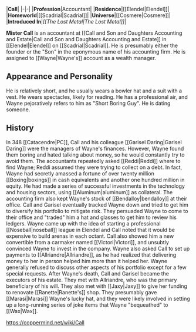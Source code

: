 |**Call**|
|-|-|
|**Profession**|Accountant|
|**Residence**|[[Elendel\|Elendel]]|
|**Homeworld**|[[Scadrial\|Scadrial]]|
|**Universe**|[[Cosmere\|Cosmere]]|
|**Introduced In**|*[[The Lost Metal\|The Lost Metal]]*|

**Mister Call** is an accountant at [[Call and Son and Daughters Accounting and Estate\|Call and Son and Daughters Accounting and Estate]] in [[Elendel\|Elendel]] on [[Scadrial\|Scadrial]]. He is presumably either the founder or the "Son" in the eponymous name of his accounting firm. He is assigned to [[Wayne\|Wayne's]] account as a wealth manager.

## Appearance and Personality
He is relatively short, and he usually wears a bowler hat and a suit with a vest. He wears spectacles, likely for reading. He has a professional air, and Wayne pejoratively refers to him as "Short Boring Guy". He is dating someone.

## History
In 348 [[Catacendre\|PC]], Call and his colleague [[Garisel Daring\|Garisel Daring]] were the managers of Wayne's finances. However, Wayne found them boring and hated talking about money, so he would constantly try to avoid them. The accountants repeatedly asked [[Reddi\|Reddi]] where to find Wayne; Reddi assumed they were trying to collect on a debt. In fact, Wayne had secretly amassed a fortune of over twenty million [[Boxing\|boxings]] in cash equivalents and another one hundred million in equity. He had made a series of successful investments in the technology and housing sectors, using [[Aluminum\|aluminum]] as collateral. The accounting firm also kept Wayne's stock of [[Bendalloy\|bendalloy]] at their office.
Call and Garisel eventually tracked Wayne down and tried to get him to diversify his portfolio to mitigate risk. They persuaded Wayne to come to their office and "traded" him a hat and glasses to get him to review his ledgers. Wayne came up with the idea of starting a professional [[Noseball\|noseball]] league in Elendel and Call noted that it would be expensive to build arenas in each octant. Call also showed him a new convertible from a carmaker named [[Victori\|Victori]], and unsubtly convinced Wayne to invest in the company. Wayne also asked Call to set up payments to [[Allriandre\|Allriandre]], as he had realized that delivering money to her in person helped him more than it helped her. Wayne generally refused to discuss other aspects of his portfolio except for a few special requests.
After Wayne's death, Call and Garisel became the executors of his estate. They met with Allriandre, who was the primary beneficiary of his will. They also met with [[Jaxy\|Jaxy]] to give her funding to renovate [[Ranette\|Ranette's]] shop. They presumably gave [[Marasi\|Marasi]] Wayne's lucky hat, and they were likely involved in setting up a long-running series of joke items that Wayne "bequeathed" to [[Wax\|Wax]].



https://coppermind.net/wiki/Call